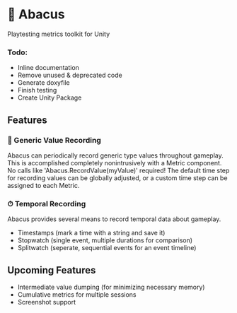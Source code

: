 # 🧮 Abacus
 Playtesting metrics toolkit for Unity

### Todo:
- Inline documentation
- Remove unused & deprecated code
- Generate doxyfile
- Finish testing
- Create Unity Package

## Features
### 🧾 Generic Value Recording
Abacus can periodically record generic type values throughout gameplay.  This is accomplished completely nonintrusively with a Metric component.  No calls like 'Abacus.RecordValue(myValue)' required!  The default time step for recording values can be globally adjusted, or a custom time step can be assigned to each Metric.

### ⏱ Temporal Recording
Abacus provides several means to record temporal data about gameplay.
- Timestamps (mark a time with a string and save it)
- Stopwatch (single event, multiple durations for comparison)
- Splitwatch (seperate, sequential events for an event timeline)

## Upcoming Features
- Intermediate value dumping (for minimizing necessary memory)
- Cumulative metrics for multiple sessions
- Screenshot support
